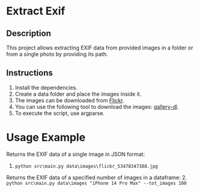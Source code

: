 # Extract Exif

## Description
This project allows extracting EXIF data from provided images in a folder or from a single photo by providing its path.

## Instructions
1. Install the dependencies.
2. Create a data folder and place the images inside it.
3. The images can be downloaded from [Flickr](https://www.flickr.com/).
4. You can use the following tool to download the images: [gallery-dl](https://github.com/mikf/gallery-dl).
5. To execute the script, use argparse.


# Usage Example

Returns the EXIF data of a single image in JSON format:
1. `python src\main.py data\images\flickr_53478347388.jpg`

Returns the EXIF data of a specified number of images in a dataframe:
2. `python src\main.py data\images "iPhone 14 Pro Max" --tot_images 100`

